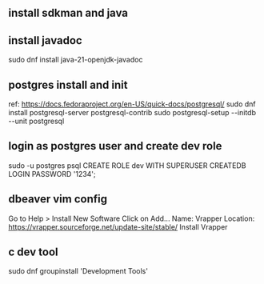 
## install sdkman and java

## install javadoc
sudo dnf install java-21-openjdk-javadoc

## postgres install and init
ref: https://docs.fedoraproject.org/en-US/quick-docs/postgresql/
sudo dnf install postgresql-server postgresql-contrib
sudo postgresql-setup --initdb --unit postgresql

## login as postgres user and create dev role
sudo -u postgres psql
CREATE ROLE dev WITH SUPERUSER CREATEDB LOGIN PASSWORD '1234';

## dbeaver vim config
Go to Help > Install New Software
Click on Add...
Name: Vrapper
Location: https://vrapper.sourceforge.net/update-site/stable/
Install Vrapper

## c dev tool
sudo dnf groupinstall 'Development Tools'

